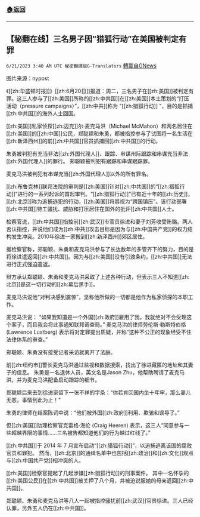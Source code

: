 ###  [:house:返回](README.md)
---


## 【秘翻在线】三名男子因”猎狐行动”在美国被判定有罪
`6/21/2023 3:40 AM UTC 秘密翻譯組G-Translators` [轉載自GNews](https://gnews.org/articles/1399400)

图片来源：nypost

《[[zh:华盛顿时报]]》[[zh:6月20日]]报道：周二，三名男子在[[zh:美国]]被判定有罪。这三人参与了[[zh:美国]]所称的[[zh:中共国]]在[[zh:美国]]本土策划的“打压活动（pressure campaigns）”，[[zh:中共]]称为 "[[zh:猎狐行动]] "，目的是抓捕[[zh:中共国]]的海外人士回国。

[[zh:美国]]私家侦探[[zh:迈克]]尔·麦克马洪（Michael McMahon）和两名居住在[[zh:美国]]的[[zh:中国]]公民，郑聪颖和朱勇，都被指控参与了试图将一名生活在[[zh:新泽西州]]的前[[zh:中共国]]官员抓捕回[[zh:中共国]]的行动。

朱勇被判犯有充当非法[[zh:外国代理人]]、跟踪、串谋州际跟踪和串谋充当非法[[zh:外国代理人]]的罪行。 郑聪颖被判犯有跟踪和串谋跟踪罪。

麦克马洪被判犯有串谋充当[[zh:外国代理人]]以外的所有罪名。

[[zh:布鲁克林]]联邦法院的审判是[[zh:美国]]针对[[zh:中共国]]的“[[zh:猎狐行动]]”进行的一系列起诉的首起审判。“[[zh:猎狐行动]]”已有近十年的[[zh:历史]]，[[zh:北京]]称为追捕逃犯的行动，[[zh:美国]]将其视为“跨国镇压”。该行动部署[[zh:中共国]]特工骚扰、威胁和打压居住在国外的批评[[zh:中共国]]人士。

检察官说，[[zh:中共国]]指控前[[zh:武汉]]市官员徐进和妻子刘芳收受贿赂。两人否认指控，并说他们成为[[zh:中共]]攻击目标是因为与[[zh:中国共产党]]的权力结构发生冲突。2010年徐进一家搬到[[zh:新泽西州]]郊区居住。

据检察官称，郑聪颖、朱勇和麦克马洪参与了长达数年的多管齐下的努力，目的是将徐进遣返回[[zh:中共国]]。因为与[[zh:美国]]没有引渡条约，[[zh:中共国]]无法进行正式强迫遣返。

辩方承认郑聪颖、朱勇和麦克马洪采取了上述各种行动，但表示三人不知道[[zh:北京]]是这一切行动的[[zh:幕后黑手]]。

麦克马洪说他“对判决感到震惊”，坚称他所做的一切都是他作为私家侦探的本职工作。

麦克马洪说： “如果我知道是一个外国[[zh:政府]]雇用了我，我就绝对不会受理这个案子，而且我会将此事通知联邦调查局。” 麦克马洪的律师劳伦斯·勒斯特伯格 (Lawrence Lustberg) 表示将对定罪提出质疑，并称“这种不公正的现象经受不住法律体系的审查。”

郑聪颖、朱勇没有接受记者采访就离开了法庭。

前[[zh:纽约市]]警长麦克马洪通过监视和数据搜索，找出了徐进藏匿的地址和其妻子的信息。  朱勇是一名退休人员，英文名是Jason Zhu，他帮助聘请了麦克马洪，并为麦克马洪配备启动跟踪的细节。

郑聪颖后来去到徐进家留下一张不祥的字条：“你若肯回国内坐十年牢，那么妻儿无恙，事情到此为止！”

朱勇的律师在结案陈词中说：“他们被外国[[zh:政府]]利用、欺骗和误导了。”

但[[zh:美国]]助理检察官克雷格·海伦 (Craig Heeren) 表示，这三人“同意参与一些超越界限的事情……三名被告都知道他们的行为越过红线了。”

[[zh:中共国]]于 2014 年 7 月宣布启动“[[zh:猎狐行动]]”，以追捕逃离该国的腐败官员和罪犯。 然而，[[zh:北京]]的通缉名单中也包括[[zh:政治]]和[[zh:文化]]观点与[[zh:中国共产党]]相冲突的人。

[[zh:美国]]检察官提起了几起涉嫌[[zh:猎狐行动]]的刑事案件。 其中一名怀孕的[[zh:美国公民]]在[[zh:中共国]]被关押了八个月，并被迫说服她的母亲返回[[zh:中共国]]。

郑聪颖、朱勇和麦克马洪等八人一起被指控骚扰前[[zh:武汉]]官员徐进。三人已经认罪，另外五人仍在[[zh:中共国]]。
